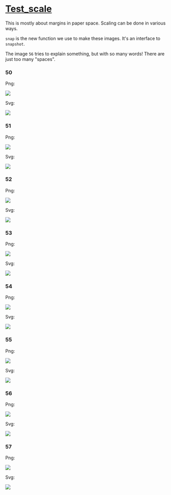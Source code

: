 # [Test_scale](https://github.com/hustf/infinite_source/raw/main/test_scale.jl)

This is mostly about margins in paper space. Scaling can be done in various ways. 

`snap` is the new function we use to make these images. It's an interface to `snapshot`. 

The image `56` tries to explain something, but with so many words! There are just too many "spaces".


### 50

Png:

<img src="https://github.com/hustf/infinite_source/raw/main/50.png">

Svg:

<img src="https://github.com/hustf/infinite_source/raw/main/50.svg">


### 51

Png:

<img src="https://github.com/hustf/infinite_source/raw/main/51.png">

Svg:

<img src="https://github.com/hustf/infinite_source/raw/main/51.svg">


### 52

Png:

<img src="https://github.com/hustf/infinite_source/raw/main/52.png">

Svg:

<img src="https://github.com/hustf/infinite_source/raw/main/52.svg">


### 53

Png:

<img src="https://github.com/hustf/infinite_source/raw/main/53.png">

Svg:

<img src="https://github.com/hustf/infinite_source/raw/main/53.svg">


### 54

Png:

<img src="https://github.com/hustf/infinite_source/raw/main/54.png">

Svg:

<img src="https://github.com/hustf/infinite_source/raw/main/54.svg">


### 55

Png:

<img src="https://github.com/hustf/infinite_source/raw/main/55.png">

Svg:

<img src="https://github.com/hustf/infinite_source/raw/main/55.svg">


### 56

Png:

<img src="https://github.com/hustf/infinite_source/raw/main/56.png">

Svg:

<img src="https://github.com/hustf/infinite_source/raw/main/56.svg">


### 57

Png:

<img src="https://github.com/hustf/infinite_source/raw/main/57.png">

Svg:

<img src="https://github.com/hustf/infinite_source/raw/main/57.svg">


